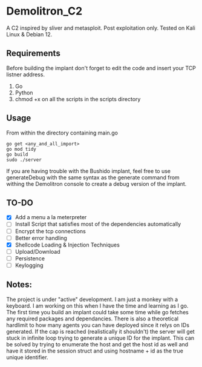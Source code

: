 
# Demolitron_C2
A C2 inspired by sliver and metasploit. Post exploitation only.
Tested on Kali Linux & Debian 12.
  

## Requirements
Before building the implant don't forget to edit the code and insert your TCP listner address.

 1. Go
 2. Python
 3. chmod +x on all the scripts in the scripts directory

## Usage
From within the directory containing main.go

    go get <any_and_all_import>
    go mod tidy
    go build
    sudo ./server
If you are having trouble with the Bushido implant, feel free to use generateDebug with the same syntax as the generate command from withing the Demolitron console to create a debug version of the implant.


## TO-DO

 - [x]  Add a menu a la meterpreter
 - [ ] Install Script that satisfies most of the dependencies automatically
 - [ ] Encrypt the tcp connections
 - [ ] Better error handling
 - [x] Shellcode Loading & Injection Techniques
 - [ ] Upload/Download
 - [ ] Persistence
 - [ ] Keylogging

## Notes:
The project is under "active" development. I am just a monkey with a keyboard. I am working on this when I have the time and learning as I go.
The first time you build an implant could take some time while go fetches any required packages and dependancies.
There is also a theoretical hardlimit to how many agents you can have deployed since it relys on IDs generated. If the cap is reached (realistically it shouldn't) the server will get stuck in infinite loop trying to generate a unique ID for the implant. This can be solved by trying to enumerate the host and get the host id as well and have it stored in the session struct and using hostname + id as the true unique identifier.
